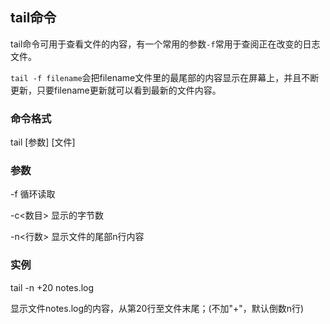 ## tail命令

tail命令可用于查看文件的内容，有一个常用的参数`-f`常用于查阅正在改变的日志文件。

`tail -f filename`会把filename文件里的最尾部的内容显示在屏幕上，并且不断更新，只要filename更新就可以看到最新的文件内容。

### 命令格式

tail [参数]  [文件]

### 参数

-f 循环读取

-c<数目> 显示的字节数

-n<行数> 显示文件的尾部n行内容

### 实例

tail -n +20 notes.log

显示文件notes.log的内容，从第20行至文件末尾；(不加"+"，默认倒数n行)
